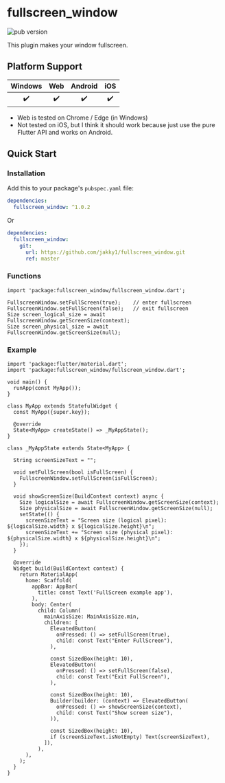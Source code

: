 # fullscreen_window

![pub version][visits-count-image] 

[visits-count-image]: https://img.shields.io/badge/dynamic/json?label=Visits%20Count&query=value&url=https://api.countapi.xyz/hit/jakky1_fullscren_window/visits

This plugin makes your window fullscreen.



## Platform Support

| Windows | Web | Android | iOS |
| :-----: | :-----: | :-----: | :-----: |
|    ✔️    |    ✔️    |    ✔️    |    ✔️    |

* Web is tested on Chrome / Edge (in Windows)
* Not tested on iOS, but I think it should work because just use the pure Flutter API and works on Android.

## Quick Start

### Installation

Add this to your package's `pubspec.yaml` file:

```yaml
dependencies:
  fullscreen_window: ^1.0.2
```

Or

```yaml
dependencies:
  fullscreen_window:
    git:
      url: https://github.com/jakky1/fullscreen_window.git
      ref: master
```

### Functions

```
import 'package:fullscreen_window/fullscreen_window.dart';

FullscreenWindow.setFullScreen(true);    // enter fullscreen
FullscreenWindow.setFullScreen(false);   // exit fullscreen
Size screen_logical_size = await FullscreenWindow.getScreenSize(context);
Size screen_physical_size = await FullscreenWindow.getScreenSize(null);
```

### Example

```
import 'package:flutter/material.dart';
import 'package:fullscreen_window/fullscreen_window.dart';

void main() {
  runApp(const MyApp());
}

class MyApp extends StatefulWidget {
  const MyApp({super.key});

  @override
  State<MyApp> createState() => _MyAppState();
}

class _MyAppState extends State<MyApp> {

  String screenSizeText = "";

  void setFullScreen(bool isFullScreen) {
    FullscreenWindow.setFullScreen(isFullScreen);
  }

  void showScreenSize(BuildContext context) async {
    Size logicalSize = await FullscreenWindow.getScreenSize(context);
    Size physicalSize = await FullscreenWindow.getScreenSize(null);
    setState(() {
      screenSizeText = "Screen size (logical pixel): ${logicalSize.width} x ${logicalSize.height}\n";
      screenSizeText += "Screen size (physical pixel): ${physicalSize.width} x ${physicalSize.height}\n";
    });
  }

  @override
  Widget build(BuildContext context) {
    return MaterialApp(
      home: Scaffold(
        appBar: AppBar(
          title: const Text('FullScreen example app'),
        ),
        body: Center(
          child: Column(
            mainAxisSize: MainAxisSize.min,
            children: [
              ElevatedButton(
                onPressed: () => setFullScreen(true), 
                child: const Text("Enter FullScreen"),
              ),

              const SizedBox(height: 10),
              ElevatedButton(
                onPressed: () => setFullScreen(false), 
                child: const Text("Exit FullScreen"),
              ),

              const SizedBox(height: 10),
              Builder(builder: (context) => ElevatedButton(
                onPressed: () => showScreenSize(context), 
                child: const Text("Show screen size"),
              )),

              const SizedBox(height: 10),
              if (screenSizeText.isNotEmpty) Text(screenSizeText),
            ]),
          ),
      ),
    );
  }
}

```